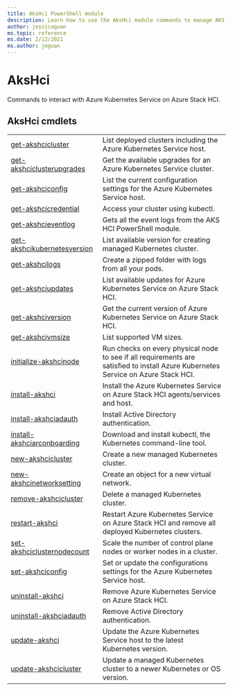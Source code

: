 ```yaml
---
title: AksHci PowerShell module
description: Learn how to use the AksHci module commands to manage AKS on Azure Stack HCI 
author: jessicaguan
ms.topic: reference
ms.date: 2/12/2021
ms.author: jeguan
---
```


# AksHci 

Commands to interact with Azure Kubernetes Service on Azure Stack HCI.

## AksHci cmdlets

|         |            |
| ------- | ---------- |
| [get-akshcicluster](get-akshcicluster.md) | List deployed clusters including the Azure Kubernetes Service host. |
| [get-akshciclusterupgrades](get-akshciclusterupgrades.md) | Get the available upgrades for an Azure Kubernetes Service cluster. |
| [get-akshciconfig](get-akshciconfig.md) | List the current configuration settings for the Azure Kubernetes Service host. |
| [get-akshcicredential](get-akshcicredential.md) | Access your cluster using kubectl. |
| [get-akshcieventlog](get-akshcieventlog.md) | Gets all the event logs from the AKS HCI PowerShell module. |
| [get-akshcikubernetesversion](get-akshcikubernetesversion.md) | List available version for creating managed Kubernetes cluster. |
| [get-akshcilogs](get-akshcilogs.md) | Create a zipped folder with logs from all your pods. |
| [get-akshciupdates](get-akshciupdates.md) | List available updates for Azure Kubernetes Service on Azure Stack HCI. |
| [get-akshciversion](get-akshciversion.md) | Get the current version of Azure Kubernetes Service on Azure Stack HCI. |
| [get-akshcivmsize](get-akshcivmsize.md) | List supported VM sizes. |
| [initialize-akshcinode](initialize-akshcinode.md) | Run checks on every physical node to see if all requirements are satisfied to install Azure Kubernetes Service on Azure Stack HCI. |
| [install-akshci](install-akshci.md) | Install the Azure Kubernetes Service on Azure Stack HCI agents/services and host. |
| [install-akshciadauth](install-akshciadauth.md) | Install Active Directory authentication. |
| [install-akshciarconboarding](install-akshciarconboarding.md) | Download and install kubectl, the Kubernetes command-line tool. |
| [new-akshcicluster](new-akshcicluster.md) | Create a new managed Kubernetes cluster. |
| [new-akshcinetworksetting](new-akshcinetworksetting.md) | Create an object for a new virtual network. |
| [remove-akshcicluster](remove-akshcicluster.md) | Delete a managed Kubernetes cluster. |
| [restart-akshci](restart-akshci.md) | Restart Azure Kubernetes Service on Azure Stack HCI and remove all deployed Kubernetes clusters. |
| [set-akshciclusternodecount](set-akshciclusternodecount.md) | Scale the number of control plane nodes or worker nodes in a cluster. |
| [set-akshciconfig](set-akshciconfig.md) | Set or update the configurations settings for the Azure Kubernetes Service host. |
| [uninstall-akshci](uninstall-akshci.md) | Remove Azure Kubernetes Service on Azure Stack HCI. |
| [uninstall-akshciadauth](uninstall-akshciadauth.md) | Remove Active Directory authentication. |
| [update-akshci](update-akshci.md) | Update the Azure Kubernetes Service host to the latest Kubernetes version. |
| [update-akshcicluster](update-akshcicluster.md) | Update a managed Kubernetes cluster to a newer Kubernetes or OS version. |

